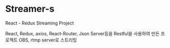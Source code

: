 # Streamer-s
React - Redux Streaming Project 

React, Redux, axios, React-Router, Json Server등을 Restful을 사용하여 만든 프로젝트
OBS, rtmp server로 스트리밍
